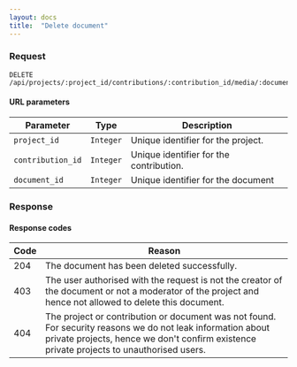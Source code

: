 ```yaml
---
layout: docs
title:  "Delete document"
---
```


### Request

``````
DELETE /api/projects/:project_id/contributions/:contribution_id/media/:document_id/
``````

#### URL parameters

Parameter         | Type        | Description
------------------|-------------|--------------------------------------
`project_id`      | `Integer`   | Unique identifier for the project.
`contribution_id` | `Integer`   | Unique identifier for the contribution.
`document_id`     | `Integer`   | Unique identifier for the document

### Response

#### Response codes

Code  |  Reason
------|-----------------------------------------
 204  | The document has been deleted successfully.
 403  | The user authorised with the request is not the creator of the document or not a moderator of the project and hence not allowed to delete this document.
 404  | The project or contribution or document was not found. For security reasons we do not leak information about private projects, hence we don't confirm existence private projects to unauthorised users.
